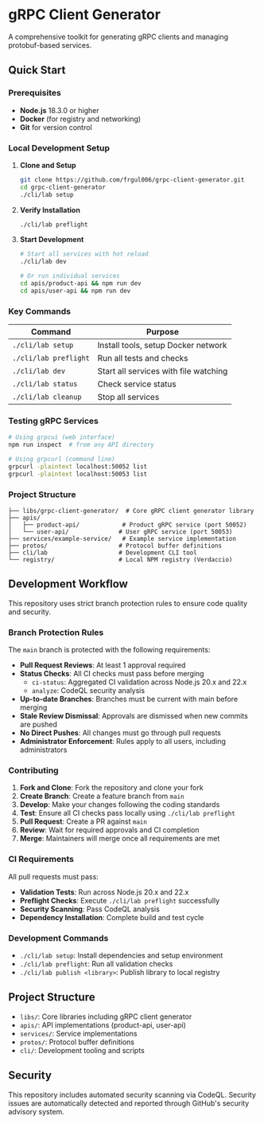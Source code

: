 # gRPC Client Generator

A comprehensive toolkit for generating gRPC clients and managing protobuf-based services.

## Quick Start

### Prerequisites
- **Node.js** 18.3.0 or higher
- **Docker** (for registry and networking)
- **Git** for version control

### Local Development Setup

1. **Clone and Setup**
   ```bash
   git clone https://github.com/frgul006/grpc-client-generator.git
   cd grpc-client-generator
   ./cli/lab setup
   ```

2. **Verify Installation**
   ```bash
   ./cli/lab preflight
   ```

3. **Start Development**
   ```bash
   # Start all services with hot reload
   ./cli/lab dev

   # Or run individual services
   cd apis/product-api && npm run dev
   cd apis/user-api && npm run dev
   ```

### Key Commands

| Command | Purpose |
|---------|---------|
| `./cli/lab setup` | Install tools, setup Docker network |
| `./cli/lab preflight` | Run all tests and checks |
| `./cli/lab dev` | Start all services with file watching |
| `./cli/lab status` | Check service status |
| `./cli/lab cleanup` | Stop all services |

### Testing gRPC Services

```bash
# Using grpcui (web interface)
npm run inspect  # from any API directory

# Using grpcurl (command line)
grpcurl -plaintext localhost:50052 list
grpcurl -plaintext localhost:50053 list
```

### Project Structure

```
├── libs/grpc-client-generator/  # Core gRPC client generator library
├── apis/
│   ├── product-api/            # Product gRPC service (port 50052)
│   └── user-api/              # User gRPC service (port 50053)
├── services/example-service/   # Example service implementation
├── protos/                    # Protocol buffer definitions
├── cli/lab                    # Development CLI tool
└── registry/                  # Local NPM registry (Verdaccio)
```

## Development Workflow

This repository uses strict branch protection rules to ensure code quality and security.

### Branch Protection Rules

The `main` branch is protected with the following requirements:

- **Pull Request Reviews**: At least 1 approval required
- **Status Checks**: All CI checks must pass before merging
  - `ci-status`: Aggregated CI validation across Node.js 20.x and 22.x
  - `analyze`: CodeQL security analysis
- **Up-to-date Branches**: Branches must be current with main before merging
- **Stale Review Dismissal**: Approvals are dismissed when new commits are pushed
- **No Direct Pushes**: All changes must go through pull requests
- **Administrator Enforcement**: Rules apply to all users, including administrators

### Contributing

1. **Fork and Clone**: Fork the repository and clone your fork
2. **Create Branch**: Create a feature branch from `main`
3. **Develop**: Make your changes following the coding standards
4. **Test**: Ensure all CI checks pass locally using `./cli/lab preflight`
5. **Pull Request**: Create a PR against `main`
6. **Review**: Wait for required approvals and CI completion
7. **Merge**: Maintainers will merge once all requirements are met

### CI Requirements

All pull requests must pass:

- **Validation Tests**: Run across Node.js 20.x and 22.x
- **Preflight Checks**: Execute `./cli/lab preflight` successfully
- **Security Scanning**: Pass CodeQL analysis
- **Dependency Installation**: Complete build and test cycle

### Development Commands

- `./cli/lab setup`: Install dependencies and setup environment
- `./cli/lab preflight`: Run all validation checks
- `./cli/lab publish <library>`: Publish library to local registry

## Project Structure

- `libs/`: Core libraries including gRPC client generator
- `apis/`: API implementations (product-api, user-api)
- `services/`: Service implementations
- `protos/`: Protocol buffer definitions
- `cli/`: Development tooling and scripts

## Security

This repository includes automated security scanning via CodeQL. Security issues are automatically detected and reported through GitHub's security advisory system.